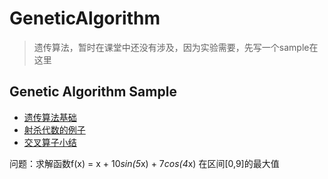 # GeneticAlgorithm

> 遗传算法，暂时在课堂中还没有涉及，因为实验需要，先写一个sample在这里

## Genetic Algorithm Sample
- [遗传算法基础](https://www.zhihu.com/question/23293449/answer/120220974?utm_source=wechat_session)
- [射杀代数的例子](https://blog.csdn.net/u010451580/article/details/51178225/)
- [交叉算子小结](https://blog.csdn.net/u012750702/article/details/54563515)

问题：求解函数f(x) = x + 10*sin(5*x) + 7*cos(4*x) 在区间[0,9]的最大值